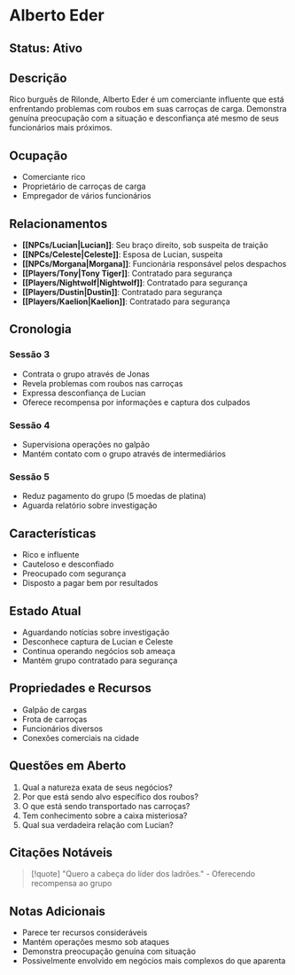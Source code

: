# Alberto Eder

## Status: Ativo

## Descrição
Rico burguês de Rilonde, Alberto Eder é um comerciante influente que está enfrentando problemas com roubos em suas carroças de carga. Demonstra genuína preocupação com a situação e desconfiança até mesmo de seus funcionários mais próximos.

## Ocupação
- Comerciante rico
- Proprietário de carroças de carga
- Empregador de vários funcionários

## Relacionamentos
- **[[NPCs/Lucian|Lucian]]**: Seu braço direito, sob suspeita de traição
- **[[NPCs/Celeste|Celeste]]**: Esposa de Lucian, suspeita
- **[[NPCs/Morgana|Morgana]]**: Funcionária responsável pelos despachos
- **[[Players/Tony|Tony Tiger]]**: Contratado para segurança
- **[[Players/Nightwolf|Nightwolf]]**: Contratado para segurança
- **[[Players/Dustin|Dustin]]**: Contratado para segurança
- **[[Players/Kaelion|Kaelion]]**: Contratado para segurança

## Cronologia

### Sessão 3
- Contrata o grupo através de Jonas
- Revela problemas com roubos nas carroças
- Expressa desconfiança de Lucian
- Oferece recompensa por informações e captura dos culpados

### Sessão 4
- Supervisiona operações no galpão
- Mantém contato com o grupo através de intermediários

### Sessão 5
- Reduz pagamento do grupo (5 moedas de platina)
- Aguarda relatório sobre investigação

## Características
- Rico e influente
- Cauteloso e desconfiado
- Preocupado com segurança
- Disposto a pagar bem por resultados

## Estado Atual
- Aguardando notícias sobre investigação
- Desconhece captura de Lucian e Celeste
- Continua operando negócios sob ameaça
- Mantém grupo contratado para segurança

## Propriedades e Recursos
- Galpão de cargas
- Frota de carroças
- Funcionários diversos
- Conexões comerciais na cidade

## Questões em Aberto
1. Qual a natureza exata de seus negócios?
2. Por que está sendo alvo específico dos roubos?
3. O que está sendo transportado nas carroças?
4. Tem conhecimento sobre a caixa misteriosa?
5. Qual sua verdadeira relação com Lucian?

## Citações Notáveis
> [!quote] 
> "Quero a cabeça do líder dos ladrões." - Oferecendo recompensa ao grupo

## Notas Adicionais
- Parece ter recursos consideráveis
- Mantém operações mesmo sob ataques
- Demonstra preocupação genuína com situação
- Possivelmente envolvido em negócios mais complexos do que aparenta 
